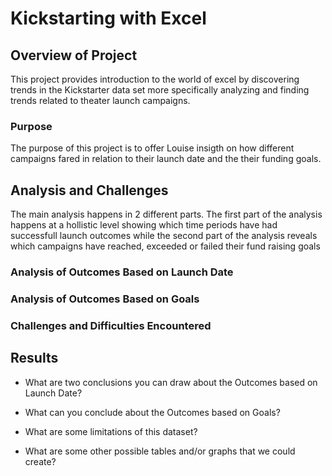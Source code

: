 # Kickstarting with Excel

## Overview of Project

This project provides introduction to the world of excel by discovering trends in the Kickstarter data set more specifically analyzing and finding trends related to theater launch campaigns.

### Purpose

The purpose of this project is to offer Louise insigth on how different campaigns fared in relation to their launch date and the their funding goals.

## Analysis and Challenges

The main analysis happens in 2 different parts. The first part of the analysis happens at a hollistic level showing which time periods have had successfull launch outcomes while the second part of the analysis reveals which campaigns have reached, exceeded or failed their fund raising goals 

### Analysis of Outcomes Based on Launch Date



### Analysis of Outcomes Based on Goals

### Challenges and Difficulties Encountered

## Results

- What are two conclusions you can draw about the Outcomes based on Launch Date?

- What can you conclude about the Outcomes based on Goals?

- What are some limitations of this dataset?

- What are some other possible tables and/or graphs that we could create?
